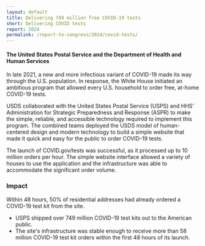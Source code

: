 ```yaml
---
layout: default
title: Delivering 749 million free COVID-19 tests
short: Delivering COVID tests
report: 2024
permalink: /report-to-congress/2024/covid-tests/
---
```

####  The United States Postal Service and the Department of Health and Human Services

In late 2021, a new and more infectious variant of COVID-19 made its way through the U.S. population. In response, the White House initiated an ambitious program that allowed every U.S. household to order free, at-home COVID-19 tests.

USDS collaborated with the United States Postal Service (USPS) and HHS’ Administration for Strategic Preparedness and Response (ASPR) to make the simple, reliable, and accessible technology required to implement this program. The combined teams deployed the USDS model of human-centered design and modern technology to build a simple website that made it quick and easy for the public to order COVID-19 tests.

The launch of COVID.gov/tests was successful, as it processed up to 10 million orders per hour. The simple website interface allowed a variety of houses to use the application and the infrastructure was able to accommodate the significant order volume. 

###  Impact

Within 48 hours, 50% of residential addresses had already ordered a COVID-19 test kit from the site.

- USPS shipped over 749 million COVID-19 test kits out to the American public.
- The site's infrastructure was stable enough to receive more than 58 million COVID-19 test kit orders within the first 48 hours of its launch.

